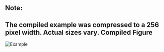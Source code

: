 Note:
-----

The compiled example was compressed to a 256
pixel width. Actual sizes vary.
Compiled Figure
---------------
![Example](Newton_Fractal_Quartic_Raster.png)
